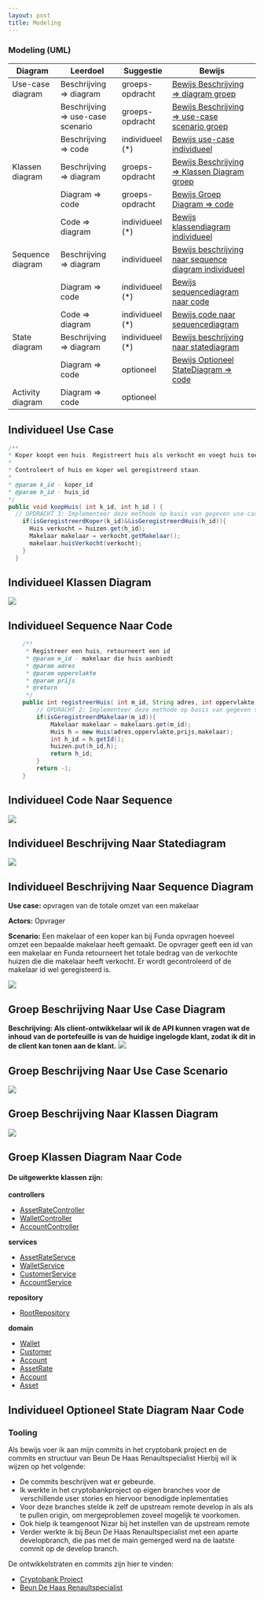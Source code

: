 ```yaml
---
layout: post
title: Modeling
---
```



### Modeling (UML)

| Diagram          | Leerdoel                          | Suggestie  | Bewijs                                                                                                    |
|------------------|-----------------------------------|---|-----------------------------------------------------------------------------------------------------------|
| Use-case diagram | Beschrijving => diagram           | groeps-opdracht| [Bewijs Beschrijving => diagram groep](#groep-beschrijving-naar-use-case-diagram)                         |
|                  | Beschrijving => use-case scenario | groeps-opdracht | [Bewijs Beschrijving => use-case scenario groep](#groep-beschrijving-naar-use-case-scenario)              |
|                  | Beschrijving => code              | individueel (*) | [Bewijs use-case individueel](#individueel-use-case)                                                      |
| Klassen diagram  | Beschrijving => diagram           | groeps-opdracht | [Bewijs Beschrijving => Klassen Diagram groep](#groep-beschrijving-naar-klassen-diagram)                  |
|                  | Diagram => code                   | groeps-opdracht | [Bewijs Groep Diagram => code](#groep-klassen-diagram-naar-code)                                          |
|                  | Code => diagram                   | individueel (*) | [Bewijs klassendiagram individueel](#individueel-klassen-diagram )                                        |
| Sequence diagram | Beschrijving => diagram           | individueel  | [Bewijs beschrijving naar sequence diagram individueel](#individueel-beschrijving-naar-sequence-diagram ) |
|                  | Diagram => code                   | individueel (*)  | [Bewijs sequencediagram naar code](#individueel-sequence-naar-code )                                      |
|                  | Code => diagram                   | individueel (*)  | [Bewijs code naar sequencediagram](#individueel-code-naar-sequence)                                       |
| State diagram    | Beschrijving => diagram           | individueel (*)  | [Bewijs beschrijving naar statediagram](#individueel-beschrijving-naar-statediagram)                      |
|                  | Diagram => code                   | optioneel  | [Bewijs Optioneel StateDiagram => code](#individueel-optioneel-state-diagram-naar-code)                   |
| Activity diagram | Diagram => code                   | optioneel  |                                                                                                           |


## Individueel Use Case ##

```java
/**
* Koper koopt een huis. Registreert huis als verkocht en voegt huis toe aan de makelaars lijst van verkochte huizen.
*
* Controleert of huis en koper wel geregistreerd staan.
*
* @param k_id - koper_id
* @param h_id - huis_id
*/
public void koopHuis( int k_id, int h_id ) {
  // OPDRACHT 3: Implementeer deze methode op basis van gegeven use-case beschrijving 
    if(isGeregistreerdKoper(k_id)&&isGeregistreerdHuis(h_id)){
      Huis verkocht = huizen.get(h_id);
      Makelaar makelaar = verkocht.getMakelaar();
      makelaar.huisVerkocht(verkocht);
    }
  }
```

## Individueel Klassen Diagram ##
<img src="{{ '/assets/umlUitwerkingen/MakelaarKlassenDiagram.svg' | relative_url }}" />

## Individueel Sequence Naar Code ##
```java
	/**
	 * Registreer een huis, retourneert een id
	 * @param m_id - makelaar die huis aanbiedt
	 * @param adres
	 * @param oppervlakte
	 * @param prijs
	 * @return
	 */
	public int registreerHuis( int m_id, String adres, int oppervlakte, double prijs ) {
		// OPDRACHT 2: Implementeer deze methode op basis van gegeven sequence diagram
		if(isGeregistreerdMakelaar(m_id)){
			Makelaar makelaar = makelaars.get(m_id);
			Huis h = new Huis(adres,oppervlakte,prijs,makelaar);
			int h_id = h.getId();
			huizen.put(h_id,h);
			return h_id;
		}
		return -1;
	}
```

## Individueel Code Naar Sequence ##
<img src="{{ '/assets/umlUitwerkingen/sequenceDiagramFunda.svg' | relative_url }}" />

## Individueel Beschrijving Naar Statediagram ##
<img src="{{ '/assets/umlUitwerkingen/stateDiagram.svg' | relative_url }}" />

## Individueel Beschrijving Naar Sequence Diagram ##

**Use case:** opvragen van de totale omzet van een makelaar

**Actors:** Opvrager

**Scenario:** Een makelaar of een koper kan bij Funda opvragen hoeveel omzet een
bepaalde makelaar heeft gemaakt. De opvrager geeft een id van een makelaar en Funda
retourneert het totale bedrag van de verkochte huizen die die makelaar heeft verkocht.
Er wordt gecontroleerd of de makelaar id wel geregisteerd is.

<img src="{{ '/assets/umlUitwerkingen/SequenceDiagram3Ind-Funda.svg' | relative_url }}" />

## Groep Beschrijving Naar Use Case Diagram ##

**Beschrijving: Als client-ontwikkelaar wil ik de API kunnen vragen wat de inhoud van de portefeuille is van de huidige ingelogde klant, zodat ik dit in de client kan tonen aan de klant.**
<img src="{{ '/assets/umlUitwerkingen/useCaseDiagram.svg' | relative_url }}" />

## Groep Beschrijving Naar Use Case Scenario ##
<img src="{{ '/assets/umlUitwerkingen/useCaseScenario.svg' | relative_url }}" />

## Groep Beschrijving Naar Klassen Diagram ##
<img src="{{ '/assets/umlUitwerkingen/klassenDiagram.svg' | relative_url }}" />

## Groep Klassen Diagram Naar Code ##

#### De uitgewerkte klassen zijn: ####

**controllers**
- <a href="https://gitlab.fdmci.hva.nl/MIW2/cohort-26-se/cryptobank/team-3/bank/-/blob/develop/src/main/java/nl/hva/miw/thepiratebank/controller/AssetRateController.java" target="_blank">AssetRateController</a>
- <a href="https://gitlab.fdmci.hva.nl/MIW2/cohort-26-se/cryptobank/team-3/bank/-/blob/develop/src/main/java/nl/hva/miw/thepiratebank/controller/WalletController.java" target="_blank">WalletController</a> 
- <a href="https://gitlab.fdmci.hva.nl/MIW2/cohort-26-se/cryptobank/team-3/bank/-/blob/develop/src/main/java/nl/hva/miw/thepiratebank/controller/AccountController.java" target="_blank">AccountController</a>

**services**
- <a href="https://gitlab.fdmci.hva.nl/MIW2/cohort-26-se/cryptobank/team-3/bank/-/blob/develop/src/main/java/nl/hva/miw/thepiratebank/service/AssetRateService.java" target="_blank">AssetRateServce</a>
- <a href="https://gitlab.fdmci.hva.nl/MIW2/cohort-26-se/cryptobank/team-3/bank/-/blob/develop/src/main/java/nl/hva/miw/thepiratebank/service/WalletService.java" target="_blank">WalletService</a>
- <a href="https://gitlab.fdmci.hva.nl/MIW2/cohort-26-se/cryptobank/team-3/bank/-/blob/develop/src/main/java/nl/hva/miw/thepiratebank/service/CustomerService.java" target="_blank">CustomerService</a>
- <a href="https://gitlab.fdmci.hva.nl/MIW2/cohort-26-se/cryptobank/team-3/bank/-/blob/develop/src/main/java/nl/hva/miw/thepiratebank/service/AccountService.java" target="_blank">AccountService</a>

**repository**
- <a href="https://gitlab.fdmci.hva.nl/MIW2/cohort-26-se/cryptobank/team-3/bank/-/blob/develop/src/main/java/nl/hva/miw/thepiratebank/repository/RootRepository.java" target="_blank">RootRepository</a>

**domain**
- <a href="https://gitlab.fdmci.hva.nl/MIW2/cohort-26-se/cryptobank/team-3/bank/-/blob/develop/src/main/java/nl/hva/miw/thepiratebank/domain/Wallet.java" target="_blank">Wallet</a>
- <a href="https://gitlab.fdmci.hva.nl/MIW2/cohort-26-se/cryptobank/team-3/bank/-/blob/develop/src/main/java/nl/hva/miw/thepiratebank/domain/Customer.java" target="_blank">Customer</a>
- <a href="https://gitlab.fdmci.hva.nl/MIW2/cohort-26-se/cryptobank/team-3/bank/-/blob/develop/src/main/java/nl/hva/miw/thepiratebank/domain/Account.java" target="_blank">Account</a>
- <a href="https://gitlab.fdmci.hva.nl/MIW2/cohort-26-se/cryptobank/team-3/bank/-/blob/develop/src/main/java/nl/hva/miw/thepiratebank/domain/AssetRate.java" target="_blank">AssetRate</a>
- <a href="https://gitlab.fdmci.hva.nl/MIW2/cohort-26-se/cryptobank/team-3/bank/-/blob/develop/src/main/java/nl/hva/miw/thepiratebank/domain/Account.java" target="_blank">Account</a>
- <a href="https://gitlab.fdmci.hva.nl/MIW2/cohort-26-se/cryptobank/team-3/bank/-/blob/develop/src/main/java/nl/hva/miw/thepiratebank/domain/Asset.java" target="_blank">Asset</a>


## Individueel Optioneel State Diagram Naar Code ##



### Tooling

Als bewijs voer ik aan mijn commits in het cryptobank project en de commits en structuur van Beun De Haas Renaultspecialist
Hierbij wil ik wijzen op het volgende:

- De commits beschrijven wat er gebeurde. 
- Ik werkte in het cryptobankproject op eigen branches voor de verschillende user stories en hiervoor benodigde inplementaties
- Voor deze branches stelde ik zelf de upstream remote develop in als als te pullen origin, om mergeproblemen zoveel mogelijk te voorkomen.
- Ook hielp ik teamgenoot Nizar bij het instellen van de upstream remote
- Verder werkte ik bij Beun De Haas Renaultspecialist met een aparte developbranch, die pas met de main gemerged werd na de laatste commit op de develop branch.

De ontwikkelstraten en commits zijn hier te vinden:
- <a href="https://gitlab.fdmci.hva.nl/MIW2/cohort-26-se/cryptobank/team-3/bank/-/commits/develop?author=Michiel%20Kool">Cryptobank Project</a>
- <a href="https://gitlab.com/Koolutus/beundehaasrenaultspecialist/-/network/main" target="_blank">Beun De Haas Renaultspecialist</a>
